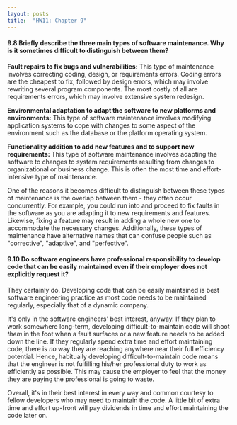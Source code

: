 ```yaml
---
layout: posts
title:  "HW11: Chapter 9"
---
```

#### 9.8 Briefly describe the three main types of software maintenance. Why is it sometimes difficult to distinguish between them?
**Fault repairs to fix bugs and vulnerabilities:** This type of maintenance involves correcting coding, design, or requirements errors. Coding errors are the cheapest to fix, followed by design errors, which may involve rewriting several program components. The most costly of all are requirements errors, which may involve extensive system redesign.

**Environmental adaptation to adapt the software to new platforms and environments:** This type of software maintenance involves modifying application systems to cope with changes to some aspect of the environment such as the database or the platform operating system.

**Functionality addition to add new features and to support new requirements:** This type of software maintenance involves adapting the software to changes to system requirements resulting from changes to organizational or business change. This is often the most time and effort-intensive type of maintenance.

One of the reasons it becomes difficult to distinguish between these types of maintenance is the overlap between them - they often occur concurrently. For example, you could run into and proceed to fix faults in the software as you are adapting it to new requirements and features. Likewise, fixing a feature may result in adding a whole new one to accommodate the necessary changes. Additionally, these types of maintenance have alternative names that can confuse people such as "corrective", "adaptive", and "perfective".


#### 9.10 Do software engineers have professional responsibility to develop code that can be easily maintained even if their employer does not explicitly request it?

They certainly do. Developing code that can be easily maintained is best software engineering practice as most code needs to be maintained regularly, especially that of a dynamic company. 

It's only in the software engineers' best interest, anyway. If they plan to work somewhere long-term, developing difficult-to-maintain code will shoot *them* in the foot when a fault surfaces or a new feature needs to be added down the line. If they regularly spend extra time and effort maintaining code, there is *no* way they are reaching anywhere near their full efficiency potential. Hence, habitually developing difficult-to-maintain code means that the engineer is not fulfilling his/her professional duty to work as efficiently as possible. This may cause the employer to feel that the money they are paying the professional is going to waste. 

Overall, it's in their best interest in every way and common courtesy to fellow developers who may need to maintain the code. A little bit of extra time and effort up-front will pay dividends in time and effort maintaining the code later on.
